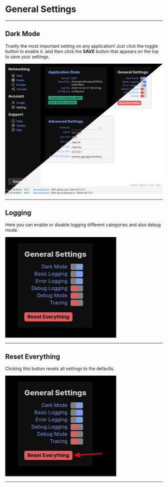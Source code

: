 # General Settings

---

## Dark Mode

Truelly the most important setting on any application! Just click the toggle button to enable it.
and then click the **SAVE** button that appears on the top to save your settings.

![Dark and Light](https://raw.githubusercontent.com/tunnels-is/media/master/v3/guides/general/dark-light-mode.png)

---

## Logging

Here you can enable or disable logging different categories and also debug mode.

![Logs toggles](https://raw.githubusercontent.com/tunnels-is/media/master/v3/guides/general/general-settings-logging.png)

---

## Reset Everything

Clicking this button resets all settings to the defaults.

![Click to reset all settings](https://raw.githubusercontent.com/tunnels-is/media/master/v3/guides/general/general-settings-reset.png)

---
